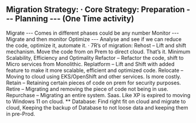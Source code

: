 Migration Strategy:
·      Core Strategy:
Preparation 	---
Planning     	--- 	(One Time activity)
---------------
Migrate      	---         Comes in different phases could be any number
Monitor      	---         Migrate and then monitor
Optimize     	---         Analyse and see if we can reduce the code, optimize it, automate it.
·      7R’s of migration:
Rehost	    – Lift and shift mechanism. Move the code from on Prem to direct cloud. That’s it. Minimum Scalability, Efficiency and Optimality
Refactor	– Refactor the code, shift to Micro services from Monolithic.
Replatform	– Lift and Shift with added feature to make it more scalable, efficient and
               optimized code. 
Relocate	– Moving to cloud using EKS/OpenShift and other services. Is more costly.
Retain		– Retaining certain pieces of code on prem for security purposes.
Retire		– Migrating and removing the piece of code not being in use. 
Repurchase	– Migrating an entire system. Saas. Like XP is expired to moving to Windows 11 on cloud.
** Database: Find right fit on cloud and migrate to cloud, Keeping the backup of Database to not loose data and keeping them in pre-Prod.
